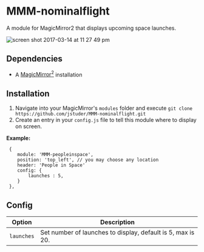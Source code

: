 # MMM-nominalflight
A module for MagicMirror2 that displays upcoming space launches.

![screen shot 2017-03-14 at 11 27 49 pm](https://cloud.githubusercontent.com/assets/2536200/23936948/1b91c606-0912-11e7-81b8-01c6315d7a18.png)


## Dependencies
  * A [MagicMirror<sup>2</sup>](https://github.com/MichMich/MagicMirror) installation


## Installation
  1. Navigate into your MagicMirror's `modules` folder and execute `git clone https://github.com/jstuder/MMM-nominalflight.git`
  2. Create an entry in your `config.js` file to tell this module where to display on screen.
  
 **Example:**
```
 {
    module: 'MMM-peopleinspace',
	position: 'top_left', // you may choose any location
	header: 'People in Space'
	config: {
		launches : 5,
	}
 },
```

## Config
| **Option** | **Description** |
| --- | --- |
| `launches` | Set number of launches to display, default is 5, max is 20. |
